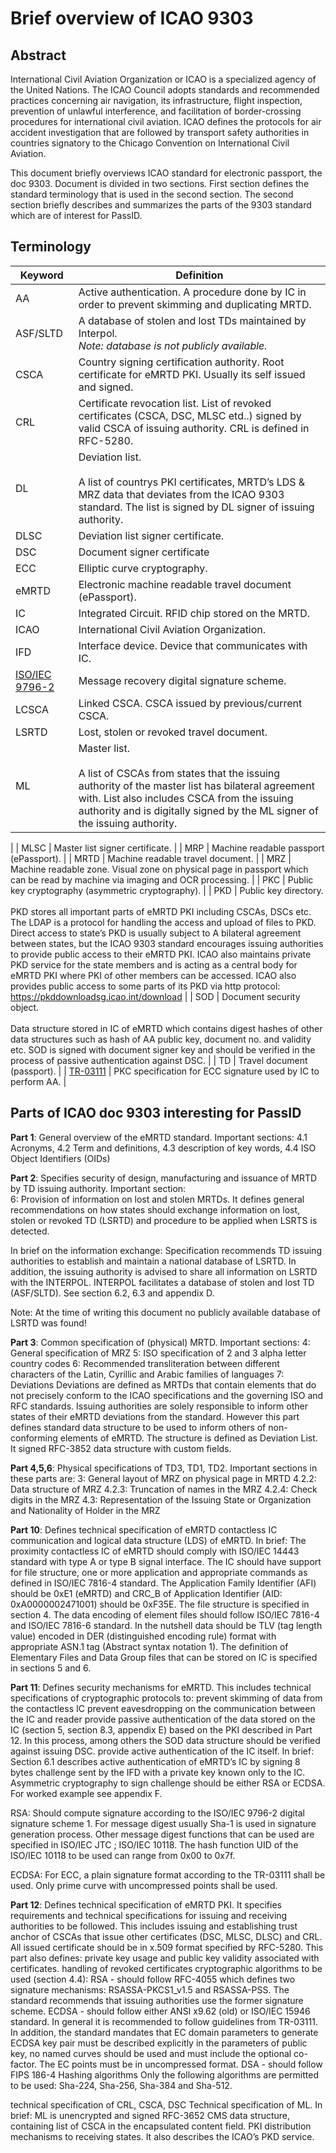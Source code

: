 # Brief overview of  ICAO 9303
## Abstract 
International Civil Aviation Organization or ICAO is a specialized agency of the United Nations.
The ICAO Council adopts standards and recommended practices concerning air navigation, its infrastructure, flight inspection, prevention of unlawful interference, and facilitation of border-crossing procedures for international civil aviation. ICAO defines the protocols for air accident investigation that are followed by transport safety authorities in countries signatory to the Chicago Convention on International Civil Aviation.

This document briefly overviews ICAO standard for electronic passport, the doc 9303.
Document is divided in two sections. First section defines the standard terminology that is used in the second section. The second section briefly describes and summarizes the parts of the 9303 standard which are of interest for PassID.


## Terminology

| Keyword   | Definition  |
| ------------ | ------------ |
| AA  |  Active authentication. A procedure done by IC in order to prevent skimming and duplicating MRTD. |
| ASF/SLTD  | A database of stolen and lost TDs maintained by Interpol. <br>*Note: database is not publicly available.*  |
| CSCA  |  Country signing certification authority. Root certificate for eMRTD PKI. Usually its self issued and signed. |
| CRL  |  Certificate revocation list. List of revoked certificates (CSCA, DSC, MLSC etd..) signed by valid CSCA of issuing authority. CRL is defined in RFC-5280. |
| DL | Deviation list.<br/><br/> A list of countrys PKI certificates, MRTD’s LDS & MRZ data that deviates from the ICAO 9303 standard. The list is signed by DL signer of issuing authority.  |
| DLSC  | Deviation list signer certificate.  |
| DSC | Document signer certificate  |
| ECC  | Elliptic curve cryptography.  |
| eMRTD  | Electronic machine readable travel document (ePassport). |
| IC  |  Integrated Circuit. RFID chip stored on the MRTD.  |
| ICAO  | International Civil Aviation Organization.  |
| IFD  | Interface device. Device that communicates with IC.  |
| [ISO/IEC 9796-2](http://www.sarm.am/docs/ISO_IEC_9796-2_2002%28E%29-Character_PDF_document.pdf)   | Message recovery digital signature scheme.  |
| LCSCA   | Linked CSCA. CSCA issued by previous/current CSCA.  |
| LSRTD  |  Lost, stolen or revoked travel document.  |
| ML | Master list.<br/><br/>A list of CSCAs from states that the issuing authority of the master list has bilateral agreement with. List also includes CSCA from the issuing authority and is digitally signed by the ML signer of the issuing authority.
  |
| MLSC  | Master list signer certificate.  |
| MRP  | Machine readable passport (ePassport).  |
| MRTD  | Machine readable travel document.  |
| MRZ  |  Machine readable zone. Visual zone on physical page in passport which can be read by machine via imaging and OCR processing.  |
| PKC  | Public key cryptography (asymmetric cryptography).  |
| PKD  |  Public key directory.<br/><br/>PKD stores all important parts of eMRTD PKI including CSCAs, DSCs etc. The LDAP  is a protocol for handling the access and upload of files to PKD. Direct access to state’s PKD is usually subject to A bilateral agreement between states, but the ICAO 9303 standard encourages issuing authorities to provide public access to their eMRTD PKI. ICAO also maintains private PKD service for the state members and is acting as a central body for eMRTD PKI where PKI of other members can be accessed.  ICAO also provides public access to some parts of its PKD via http protocol:  https://pkddownloadsg.icao.int/download |
| SOD  | Document security object. <br/><br/> Data structure stored in IC of eMRTD which contains digest hashes of other data structures such as hash of AA public key, document no. and validity  etc. SOD is signed with document signer key and should be verified in the process of passive authentication against DSC.  |
| TD  | Travel document (passport).  |
| [TR-03111]( https://www.bsi.bund.de/SharedDocs/Downloads/EN/BSI/Publications/TechGuidelines/TR03111/BSI-TR-03111_V-2-1_pdf.pdf?__blob=publicationFile&v=2) | PKC specification for ECC signature used by IC to perform AA.  |

## Parts of ICAO doc 9303 interesting for PassID

**Part 1**: General overview of the eMRTD standard. 
Important sections: 4.1 Acronyms, 4.2 Term and definitions, 4.3 description of key words, 4.4 ISO Object Identifiers (OIDs)

**Part 2**: Specifies security of design, manufacturing and issuance of MRTD by TD issuing authority.
Important section:  
6: Provision of information on lost and stolen MRTDs. It defines general recommendations on how states should exchange information on lost, stolen or revoked TD (LSRTD) and procedure to be applied when LSRTS is detected.

In brief on the information exchange:  Specification recommends TD issuing authorities to establish and maintain a national database of LSRTD. In addition, the issuing authority is advised to share all information on LSRTD with the INTERPOL. INTERPOL facilitates a database of stolen and lost TD (ASF/SLTD). See section 6.2, 6.3 and appendix D. 

Note: At the time of writing this document no publicly available database of LSRTD was found!

**Part 3**: Common specification of (physical) MRTD.
Important sections: 
4: General specification of MRZ
5: ISO specification of 2 and 3 alpha letter country codes
6: Recommended transliteration between different characters of the Latin, Cyrillic and Arabic families of languages
7: Deviations
Deviations are defined as MRTDs that contain elements that do not precisely conform to the ICAO specifications and the governing ISO and RFC standards. Issuing authorities are solely responsible to inform other states of their eMRTD deviations from the standard. However this part defines standard data structure to be used to inform others of non-conforming elements of eMRTD. The structure is defined as Deviation List. It signed RFC-3852 data structure with custom fields.  

**Part 4,5,6**: Physical specifications of TD3, TD1, TD2.
Important sections in these parts are: 
3: General layout of MRZ on physical page in MRTD
4.2.2: Data structure of MRZ
4.2.3: Truncation of names in the MRZ
4.2.4: Check digits in the MRZ
4.3: Representation of the Issuing State or Organization and Nationality of Holder in the MRZ

**Part 10**: Defines technical specification of eMRTD contactless IC communication and logical data structure (LDS) of  eMRTD.
In brief: The proximity contactless IC of eMRTD should comply with ISO/IEC 14443 standard with type A or type B signal interface. The IC should have support for file structure, one or more application and appropriate commands as defined in ISO/IEC 7816-4 standard. The Application Family Identifier (AFI) should be 0xE1 (eMRTD) and CRC_B of Application Identifier (AID: 0xA0000002471001) should be 0xF35E. The file structure is specified in section 4. The data encoding of element files should follow ISO/IEC 7816-4 and ISO/IEC 7816-6 standard. In the nutshell data should be TLV (tag length value) encoded in DER (distinguished encoding rule) format with appropriate ASN.1 tag (Abstract syntax notation 1).
The definition of Elementary Files and Data Group files that can be stored on IC is specified in sections 5 and 6.

**Part 11**: Defines security mechanisms for eMRTD.
This includes technical specifications of cryptographic protocols to:
prevent skimming of data from the contactless IC
prevent eavesdropping on the communication between the IC and reader
provide passive authentication of the data stored on the IC (section 5, section 8.3, appendix E) based on the PKI described in Part 12. In this process, among others the SOD data structure should be verified against issuing DSC.
provide active authentication of the IC itself. 
In brief: Section 6.1 describes active authentication of eMRTD’s IC by signing 8 bytes challenge sent by the IFD with a private key known only to the IC. 
Asymmetric cryptography to sign challenge should be either RSA or ECDSA.
For worked example see appendix F.

RSA: Should compute signature according to the ISO/IEC 9796-2 digital signature scheme 1.
         For message digest usually Sha-1 is used in signature generation process.
         Other message digest functions that can be used are specified in
         ISO/IEC JTC ; ISO/IEC 10118. The hash function UID of the ISO/IEC 10118
         to be used can range from 0x00 to 0x7f.

ECDSA: For ECC, a plain signature format according to the TR-03111 shall be used.
              Only prime curve with uncompressed points shall be used.

**Part 12**: Defines technical specification of eMRTD PKI.
It specifies requirements and technical specifications for issuing and receiving authorities to be followed. This includes issuing and establishing trust anchor of CSCAs that issue other certificates (DSC, MLSC, DLSC) and CRL. All issued certificate should be in x.509 format specified by RFC-5280. 
This part also defines:
private key usage and public key validity associated with certificates.
handling of revoked certificates
cryptographic algorithms to be used (section 4.4): 
RSA - should follow RFC-4055 which defines two signature mechanisms: 
RSASSA-PKCS1_v1.5 and RSASSA-PSS. The standard recommends that issuing authorities 
                       use the former signature scheme.
ECDSA - should follow either ANSI x9.62 (old) or ISO/IEC 15946 standard. In general it is recommended to follow guidelines from TR-03111. In addition, the standard mandates that EC domain parameters to generate ECDSA key pair must be described explicitly in the parameters of public key, no named curves should be used and must include the optional co-factor. The EC points must be in uncompressed format.
DSA - should follow FIPS 186-4
Hashing algorithms
Only the following algorithms are permitted to be used: Sha-224, Sha-256, Sha-384 and Sha-512.

technical specification of CRL, CSCA, DSC
Technical specification of ML. In brief: ML is unencrypted and signed RFC-3652 CMS data structure, containing list of CSCA in the encapsulated content field. 
PKI distribution mechanisms to receiving states. It also describes the ICAO’s PKD service.



